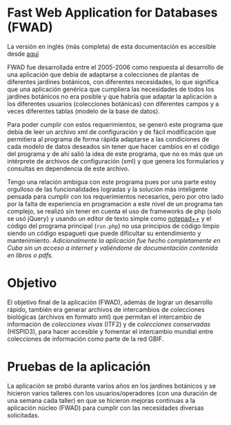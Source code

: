 # Fast Web Application for Databases (FWAD)

La versión en inglés (más completa) de esta documentación es accesible desde [aquí](README.md)

FWAD fue desarrollada entre el 2005-2006 como respuesta al desarrollo de una aplicación que debía de adaptarse a colecciones de plantas de diferentes jardines botánicos, con diferentes necesidades, lo que significa que una aplicación genérica que cumpliera las necesidades de todos los jardines botánicos no era posible y que habría que adaptar la aplicación a los diferentes usuarios (colecciones botánicas) con diferentes campos y a veces diferentes tablas (modelo de la base de datos).

Para poder cumplir con estos requerimientos, se generó este programa que debía de leer un archivo xml de configuración y de fácil modificación que permitiera al programa de forma rápida adaptarse a las condiciones de cada modelo de datos deseados sin tener que hacer cambios en el código del programa y de ahí salió la idea de este programa, que no es más que un intérprete de archivos de configuración (xml) y que genera los formularios y consultas en dependencia de este archivo.

Tengo una relación ambigua con este programa pues por una parte estoy orgulloso de las funcionalidades logradas y la solución más inteligente pensada para cumplir con los requerimientos necesarios, pero por otro lado por la falta de experiencia en programación a este nivel de un programa tan complejo, se realizó sin tener en cuenta el uso de frameworks de php (solo se usó jQuery) y usando un editor de texto simple como [notepad++](https://notepad-plus-plus.org) y el código del programa principal (`run.php`) no usa principios de código limpio siendo un código espagueti que puede dificultar su entendimiento y mantenimiento. _Adicionalmente la aplicación fue hecho completamente en Cuba sin un acceso a internet y valiéndome de documentación contenida en libros o pdfs._

# Objetivo

El objetivo final de la aplicación (FWAD), además de lograr un desarrollo rápido, también era generar archivos de intercambios de colecciones biológicas (archivos en formato xml) que permitan el intercambio de información de _colecciones vivas_ (ITF2) y de _colecciones conservadas_ (HISPID3), para hacer accesible y fomentar el intercambio mundial entre colecciones de información como parte de la red GBIF.

# Pruebas de la aplicación

La aplicación se probó durante varios años en los jardines botánicos y se hicieron varios talleres con los usuarios/operadores (con una duración de una semana cada taller) en que se hicieron mejoras continuas a la aplicación núcleo (FWAD) para cumplir con las necesidades diversas solicitadas.

